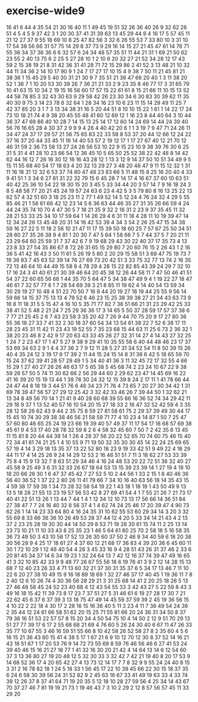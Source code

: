 # exercise-wide9
16
41
6
44
4
35
54
21
30
16
40
11
1
49
45
19
51
32
26
36
40
26
9
32
62
26
51
4
5
4
5
9
37
42
3
1
20
30
37
41
31
39
63
13
45
29
44
9
4
16
17
5
57
45
11
21
12
27
37
9
55
18
69
10
8
25
47
82
56
3
32
6
26
55
53
7
33
80
10
3
31
10
17
54
38
56
66
31
57
75
14
29
8
37
73
9
29
16
14
15
27
21
45
47
61
14
76
71
55
36
34
37
36
36
6
6
32
57
6
24
34
48
57
35
51
11
44
21
31
1
69
21
50
62
23
55
2
40
13
75
6
2
25
5
27
28
10
1
2
10
6
20
32
27
21
52
34
28
12
17
43
59
2
15
38
19
21
8
31
42
36
31
41
28
71
72
15
29
86
2
41
52
3
13
48
21
10
32
44
11
34
36
2
14
10
17
90
9
1
24
7
17
27
17
10
15
4
9
38
7
50
11
21
45
81
21
38
36
1
15
45
29
5
40
30
31
21
30
9
7
35
51
21
36
47
66
20
40
1
3
11
38
20
52
1
36
7
1
10
20
53
30
39
26
7
36
21
21
33
2
9
23
35
8
46
77
17
3
31
65
79
10
41
63
15
10
34
2
19
15
16
56
60
17
57
15
22
61
61
8
15
21
66
11
10
15
13
52
44
58
78
85
3
32
43
30
63
9
29
58
42
26
23
30
34
6
30
83
30
39
62
11
35
40
30
9
75
3
14
23
78
8
32
64
1
28
34
16
23
10
6
23
11
15
14
29
49
11
25
7
42
37
85
20
3
1
7
3
13
34
38
31
16
5
20
44
51
8
10
10
15
22
1
61
1
14
22
17
24
73
10
18
21
74
4
9
38
20
45
55
48
41
60
12
69
12
1
16
23
8
44
40
64
3
10
44
36
37
47
69
86
40
10
28
7
14
15
13
25
14
17
12
60
14
24
69
14
44
24
39
40
56
76
16
65
28
4
30
37
2
9
9
9
4
26
4
40
42
20
6
1
1
3
19
7
9
47
71
24
26
11
34
47
24
37
17
29
57
21
56
75
65
83
22
33
58
8
53
37
20
44
12
66
12
24
22
37
16
37
20
44
33
45
11
16
14
40
53
57
2
19
12
17
1
17
27
67
40
12
21
70
12
46
31
59
2
36
73
58
13
27
24
28
56
53
10
22
9
15
23
10
9
38
39
76
30
6
25
31
5
31
4
41
28
10
23
66
54
12
36
45
10
5
65
50
25
52
38
22
42
48
8
14
42
62
44
16
12
7
26
16
30
12
16
16
43
28
12
1
13
3
12
9
14
37
50
10
51
34
49
9
5
15
11
55
68
40
54
17
18
63
4
20
32
13
29
27
3
48
20
46
47
9
11
15
12
32
1
31
11
16
18
31
12
32
6
53
37
74
80
47
48
23
83
66
5
11
48
15
8
25
16
20
40
4
33
9
41
51
1
3
34
6
27
81
31
22
32
79
15
6
45
28
7
14
17
4
16
67
37
60
10
63
51
40
42
25
36
10
54
22
18
30
15
20
3
45
5
33
34
44
20
3
57
14
7
9
16
18
24
3
8
5
48
58
77
20
21
45
24
19
57
24
63
6
23
4
42
5
3
5
79
80
8
16
13
25
22
13
62
57
4
32
51
60
3
18
25
23
11
2
77
1
49
52
14
5
12
24
4
76
24
32
4
29
5
55
85
46
21
1
56
61
66
42
12
23
14
5
6
36
63
44
46
35
27
31
35
26
66
59
4
24
44
24
35
74
10
70
4
47
30
5
7
18
21
35
9
32
2
16
31
2
23
9
37
35
45
11
32
28
21
53
33
25
34
10
17
59
64
1
14
26
29
4
6
31
11
18
4
28
11
10
19
39
47
14
12
34
24
26
13
45
48
20
31
14
16
42
53
39
4
34
3
54
2
26
25
47
15
34
38
59
16
27
22
5
11
18
2
56
10
21
47
11
17
15
39
50
18
60
25
7
57
67
25
50
34
51
28
60
27
35
26
38
9
4
81
1
20
30
7
47
5
64
1
58
66
7
5
7
44
37
5
7
20
21
11
23
29
64
60
25
59
31
7
37
42
6
7
9
19
68
29
43
30
22
40
37
17
35
73
4
13
23
8
33
27
54
35
86
67
8
72
26
31
65
15
29
80
7
20
60
76
15
2
26
43
1
2
16
36
5
41
42
16
43
3
50
11
61
5
26
19
5
80
2
20
29
15
58
51
3
69
47
75
19
73
7
19
36
83
7
45
63
52
39
14
76
27
69
73
20
42
51
3
33
75
32
77
13
74
2
16
35
72
13
46
64
10
44
49
15
58
9
4
78
29
4
28
15
22
82
85
43
39
24
29
7
32
10
17
16
24
3
41
40
61
21
30
39
46
64
20
45
38
12
26
44
58
11
7
47
50
46
41
51
54
37
22
60
65
56
66
1
44
35
70
5
64
47
5
34
38
47
49
9
4
1
19
22
27
18
47
46
61
7
32
57
77
8
1
7
28
54
69
39
3
21
8
85
11
19
62
4
14
40
54
13
59
34
30
29
19
27
10
48
4
51
22
70
50
7
16
9
44
20
19
27
18
19
44
25
55
9
56
14
59
66
14
15
37
75
13
13
4
79
52
6
46
23
15
25
38
39
38
27
21
34
43
63
73
9
16
8
11
18
31
5
5
15
47
4
16
10
5
35
71
77
82
7
38
51
66
21
31
23
29
42
25
33
38
41
52
5
48
2
21
24
7
25
29
36
36
17
3
14
65
5
50
37
28
59
17
57
37
38
6
7
77
21
25
45
2
6
7
43
23
58
3
35
20
42
7
26
9
44
70
75
20
9
17
27
80
36
55
36
18
27
33
7
41
32
2
30
18
37
60
54
34
13
54
61
38
22
7
52
6
38
17
11
28
23
45
31
11
42
11
23
43
19
52
55
7
35
23
68
15
44
63
11
25
6
73
2
36
32
1
38
20
23
46
8
2
42
9
17
20
63
43
33
45
26
27
32
31
14
27
4
14
43
27
32
25
1
24
7
2
23
47
17
1
47
5
27
9
38
9
29
41
10
35
55
58
6
40
44
48
46
23
17
37
53
69
34
63
2
9
1
4
4
37
36
2
7
9
12
11
28
5
27
31
34
52
54
11
8
50
39
15
26
40
4
35
24
12
3
19
17
9
17
39
2
11
44
15
24
15
14
8
31
36
6
42
5
18
65
59
70
15
24
37
62
39
41
28
57
29
49
1
5
34
40
41
36
3
11
32
45
72
17
32
55
4
66
15
29
1
27
40
27
26
26
46
63
17
5
65
38
5
45
68
74
2
23
24
10
67
22
9
38
59
26
57
50
5
74
11
30
62
66
2
56
29
44
60
2
29
62
23
47
14
45
69
16
22
41
16
39
20
15
19
13
44
1
39
78
30
24
32
12
15
39
8
24
2
17
11
1
41
78
66
44
24
47
44
8
18
19
3
44
51
76
6
46
34
23
71
76
4
73
65
7
20
27
30
34
42
1
31
69
78
39
47
56
57
27
29
12
25
42
3
32
42
33
46
26
7
39
44
50
1
32
62
21
13
34
8
49
56
70
14
1
21
41
9
40
28
60
68
39
55
66
16
36
52
74
34
29
42
11
29
18
9
37
1
13
52
40
57
16
10
54
20
15
27
18
33
2
16
47
32
52
42
59
4
3
35
28
12
58
26
62
43
9
44
2
35
75
8
59
27
81
58
61
75
2
29
37
39
49
30
44
17
15
45
10
74
30
29
38
38
46
56
21
58
59
71
77
4
10
23
4
14
87
1
50
7
25
47
57
60
80
46
65
25
24
19
23
66
19
39
40
57
49
37
11
17
54
17
18
68
57
69
38
45
61
9
4
53
17
40
28
78
32
59
8
2
6
4
58
32
45
60
7
50
7
2
42
35
6
13
45
11
15
81
8
20
44
44
39
14
1
26
4
29
37
56
20
22
52
65
70
74
60
75
46
15
40
72
34
41
61
74
21
25
1
4
10
55
9
71
19
50
32
35
30
30
45
14
22
24
25
69
65
57
19
4
14
3
29
18
13
35
37
13
22
52
80
18
23
9
19
33
42
51
9
49
22
4
18
29
44
11
17
4
14
25
26
9
24
14
29
12
53
2
16
46
51
51
7
11
3
18
62
27
53
33
39
75
8
4
15
9
13
32
7
8
63
51
29
34
46
4
16
24
48
53
20
22
72
51
36
32
40
27
45
58
9
25
49
3
6
31
32
33
26
67
18
64
53
13
15
39
23
39
14
1
27
19
4
19
10
18
20
66
26
30
1
6
47
37
45
42
7
27
52
5
10
2
44
56
1
33
2
15
1
8
40
46
36
56
40
36
52
1
37
22
2
80
26
11
41
79
66
7
34
10
16
40
63
56
18
14
35
43
15
4
59
38
17
59
38
1
34
73
28
32
58
54
19
22
1
43
18
1
18
19
1
43
50
49
9
13
13
5
18
28
21
55
13
23
19
57
56
53
42
8
27
69
41
54
4
1
7
55
21
26
7
21
73
17
40
41
22
51
13
26
1
13
44
7
44
1
4
1
12
34
12
10
73
13
17
56
66
14
36
51
84
27
38
47
7
7
24
16
40
32
8
56
37
4
1
4
62
74
24
25
46
17
20
39
47
4
90
73
62
26
1
14
14
23
33
64
80
4
16
24
35
31
10
62
55
53
60
29
34
14
3
20
3
32
55
69
8
33
66
36
36
10
26
49
53
28
37
44
12
4
20
5
33
34
14
21
43
4
2
13
37
2
23
25
28
19
30
30
44
14
50
29
8
53
71
19
28
30
61
15
74
11
2
25
13
14
23
73
10
21
11
10
33
43
8
25
35
23
1
46
5
64
61
80
25
70
2
58
18
5
16
58
35
36
73
49
50
3
43
10
58
17
52
13
26
30
60
37
50
2
46
9
34
40
59
6
18
20
38
30
56
28
9
4
25
17
18
61
27
4
37
60
12
21
68
17
36
83
4
39
20
36
6
45
60
11
30
1
72
10
29
1
12
46
40
54
4
26
3
45
33
16
9
4
28
51
43
26
31
37
46
2
33
6
20
81
45
34
37
14
6
34
19
23
1
32
24
64
13
7
42
12
16
37
74
39
47
49
16
65
41
3
32
10
85
42
33
9
9
48
77
26
67
55
56
18
6
19
76
41
3
9
2
12
14
28
15
13
68
7
12
40
23
26
33
4
71
13
60
32
21
37
30
31
35
37
6
5
34
17
13
46
7
11
10
22
6
20
27
38
10
49
15
9
16
18
89
18
69
1
32
27
46
37
17
40
45
1
19
36
11
7
8
2
40
12
6
10
26
74
4
30
36
56
28
29
21
3
31
25
68
14
41
2
20
25
18
26
5
13
27
46
48
58
45
24
52
23
40
68
4
12
43
54
55
33
3
42
43
27
5
22
59
8
43
3
49
16
18
15
42
11
39
73
8
17
23
7
37
51
27
5
31
46
61
6
19
27
28
17
30
7
21
22
62
45
6
37
6
37
39
3
13
18
75
47
49
14
45
59
37
59
39
2
45
19
36
56
15
4
10
22
2
22
18
4
30
17
2
28
16
15
16
36
40
5
11
3
23
4
11
7
38
49
54
24
39
2
35
44
12
24
61
66
58
51
62
20
15
25
71
55
81
66
20
24
36
31
34
50
8
37
79
36
16
51
53
22
57
57
8
15
20
34
4
50
54
75
10
4
14
50
2
12
9
51
70
29
13
51
27
77
39
17
6
17
2
55
68
68
21
69
4
76
60
5
26
24
30
40
6
67
11
47
26
33
35
77
10
67
55
3
46
16
59
51
55
66
8
10
42
58
26
52
58
27
8
2
35
60
4
5
6
16
15
21
36
43
80
15
41
4
38
5
17
1
67
21
6
9
10
12
70
12
30
8
37
52
14
16
21
43
18
51
67
1
17
20
53
76
9
14
72
73
55
69
8
59
76
46
56
46
6
27
41
53
24
39
40
46
15
16
21
27
18
77
1
41
32
16
30
20
21
42
4
14
64
13
14
6
12
54
60
37
3
13
36
80
27
19
20
48
12
5
32
30
33
3
32
42
7
42
21
19
40
8
20
17
53
9
14
68
52
36
17
4
20
65
42
27
4
13
73
12
14
17
7
7
8
32
9
9
55
24
24
40
8
15
3
31
2
16
78
82
18
1
24
5
18
33
1
56
45
17
22
10
39
45
66
22
30
15
18
37
35
6
24
6
58
30
39
56
24
31
52
82
9
2
45
63
16
67
33
41
49
19
63
33
4
33
74
39
12
26
37
8
37
41
64
71
19
20
35
5
12
18
10
28
27
59
56
4
25
34
14
43
67
70
37
27
46
7
81
19
19
21
73
1
19
46
43
7
3
10
2
29
2
12
8
57
56
57
45
11
33
29
20
